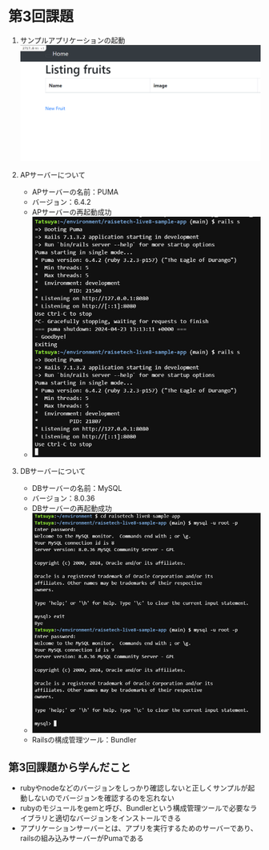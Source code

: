 # 第3回課題

1. サンプルアプリケーションの起動
　　![サンプルアプリケーションの起動画面](images/sample-app.png)

2. APサーバーについて
    * APサーバーの名前：PUMA
    * バージョン：6.4.2
    * APサーバーの再起動成功
    * ![Pumaのバージョンと再起動](images/puma-version-restart.png)

3. DBサーバーについて
    * DBサーバーの名前：MySQL
    * バージョン：8.0.36
    * DBサーバーの再起動成功
    * ![mysqlのバージョンと再起動](images/mysql-restart.png)
    * Railsの構成管理ツール：Bundler

## 第3回課題から学んだこと
* rubyやnodeなどのバージョンをしっかり確認しないと正しくサンプルが起動しないのでバージョンを確認するのを忘れない
* rubyのモジュールをgemと呼び、Bundlerという構成管理ツールで必要なライブラリと適切なバージョンをインストールできる
* アプリケーションサーバーとは、アプリを実行するためのサーバーであり、railsの組み込みサーバーがPumaである